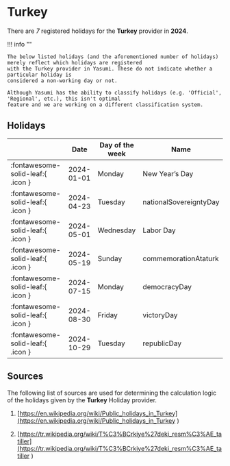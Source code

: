 # Turkey

There are _7_ registered holidays for the **Turkey** provider in **2024**.

!!! info ""

    The below listed holidays (and the aforementioned number of holidays) merely reflect which holidays are registered
    with the Turkey provider in Yasumi. These do not indicate whether a particular holiday is
    considered a non-working day or not.

    Although Yasumi has the ability to classify holidays (e.g. 'Official', 'Regional', etc.), this isn't optimal
    feature and we are working on a different classification system.

## Holidays

|     | Date | Day of the week | Name |
| --- | ---- | --------------- | ---- |
| :fontawesome-solid-leaf:{ .icon } | 2024-01-01 | Monday | New Year’s Day |
| :fontawesome-solid-leaf:{ .icon } | 2024-04-23 | Tuesday | nationalSovereigntyDay |
| :fontawesome-solid-leaf:{ .icon } | 2024-05-01 | Wednesday | Labor Day |
| :fontawesome-solid-leaf:{ .icon } | 2024-05-19 | Sunday | commemorationAtaturk |
| :fontawesome-solid-leaf:{ .icon } | 2024-07-15 | Monday | democracyDay |
| :fontawesome-solid-leaf:{ .icon } | 2024-08-30 | Friday | victoryDay |
| :fontawesome-solid-leaf:{ .icon } | 2024-10-29 | Tuesday | republicDay |

## Sources

The following list of sources are used for determining the calculation logic of
the holidays given by the **Turkey** Holiday provider.


1. [https://en.wikipedia.org/wiki/Public_holidays_in_Turkey](https://en.wikipedia.org/wiki/Public_holidays_in_Turkey )
   
1. [https://tr.wikipedia.org/wiki/T%C3%BCrkiye%27deki_resm%C3%AE_tatiller](https://tr.wikipedia.org/wiki/T%C3%BCrkiye%27deki_resm%C3%AE_tatiller )
   